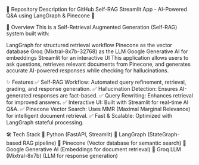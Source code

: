 📝 Repository Description for GitHub
Self-RAG Streamlit App - AI-Powered Q&A using LangGraph & Pinecone 🚀

📌 Overview
This is a Self-Retrieval Augmented Generation (Self-RAG) system built with:

LangGraph for structured retrieval workflow
Pinecone as the vector database
Groq (Mixtral-8x7b-32768) as the LLM
Google Generative AI for embeddings
Streamlit for an interactive UI
This application allows users to ask questions, retrieves relevant documents from Pinecone, and generates accurate AI-powered responses while checking for hallucinations.

✨ Features
✅ Self-RAG Workflow: Automated query refinement, retrieval, grading, and response generation.
✅ Hallucination Detection: Ensures AI-generated responses are fact-based.
✅ Query Rewriting: Enhances retrieval for improved answers.
✅ Interactive UI: Built with Streamlit for real-time AI Q&A.
✅ Pinecone Vector Search: Uses MMR (Maximal Marginal Relevance) for intelligent document retrieval.
✅ Fast & Scalable: Optimized with LangGraph stateful processing.

🛠️ Tech Stack
🔹 Python (FastAPI, Streamlit)
🔹 LangGraph (StateGraph-based RAG pipeline)
🔹 Pinecone (Vector database for semantic search)
🔹 Google Generative AI (Embeddings for document retrieval)
🔹 Groq LLM (Mixtral-8x7b) (LLM for response generation)


